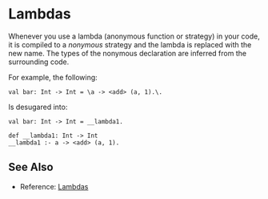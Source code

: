 # Lambdas
Whenever you use a lambda (anonymous function or strategy) in your code, it is compiled to a _nonymous_ strategy and the lambda is replaced with the new name. The types of the nonymous declaration are inferred from the surrounding code.

For example, the following:

```tego
val bar: Int -> Int = \a -> <add> (a, 1).\.
```

Is desugared into:

```tego
val bar: Int -> Int = __lambda1.

def __lambda1: Int -> Int
__lambda1 :- a -> <add> (a, 1).
```

## See Also
- Reference: [Lambdas](../reference/lambdas.md)